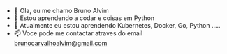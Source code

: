 - 👋 Ola, eu me chamo Bruno Alvim
- 👀 Estou aprendendo a codar e coisas em Python
- 🌱 Atualmente eu estou aprendendo Kubernetes, Docker, Go, Python ..... 
- 📫 Voce pode me contactar atraves do email brunocarvalhoalvim@gmail.com

<!---
BrunoCarvalhoAlvim/BrunoCarvalhoAlvim is a ✨ special ✨ repository because its `README.md` (this file) appears on your GitHub profile.
You can click the Preview link to take a look at your changes.
--->
